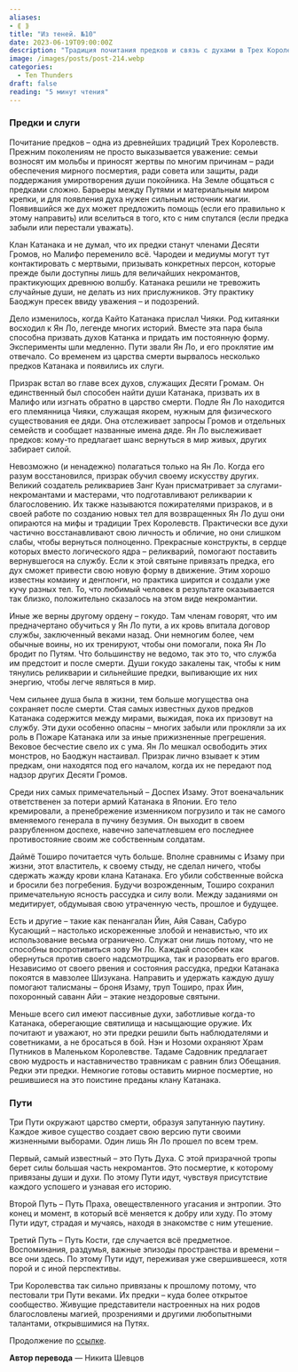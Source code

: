 ```yaml
---
aliases: 
- ⟪ ⟫
title: "Из теней. №10"
date: 2023-06-19T09:00:00Z
description: "Традиция почитания предков и связь с духами в Трех Королевствах. Клан Катанака и контакт с предками через магию мира Малифо. Эксперименты с призывом духов и появление слуг предков."
image: /images/posts/post-214.webp
categories: 
  - Ten Thunders
draft: false
reading: "5 минут чтения"
---
```


### Предки и слуги

Почитание предков – одна из древнейших традиций Трех Королевств. Прежним поколениям не просто выказывается уважение: семьи возносят им мольбы и приносят жертвы по многим причинам – ради обеспечения мирного посмертия, ради совета или защиты, ради поддержания умиротворения души покойника. На Земле общаться с предками сложно. Барьеры между Путями и материальным миром крепки, и для появления духа нужен сильным источник магии. Появившийся же дух может предложить помощь (если его правильно к этому направить) или вселиться в того, кто с ним спутался (если предка забыли или перестали уважать).

Клан Катанака и не думал, что их предки станут членами Десяти Громов, но Малифо переменило всё. Чародеи и медиумы могут тут контактировать с мертвыми, призывать конкретных персон, которые прежде были доступны лишь для величайших некромантов, практикующих древнюю волшбу. Катанака решили не тревожить случайные души, не делать из них прислужников. Эту практику Баоджун пресек ввиду уважения – и подозрений.

Дело изменилось, когда Кайто Катанака прислал Чияки. Род китаянки восходил к Ян Ло, легенде многих историй. Вместе эта пара была способна призвать духов Катанка и придать им постоянную форму. Эксперименты шли медленно. Пути звали Ян Ло, и его проклятие им отвечало. Со временем из царства смерти вырвалось несколько предков Катанака и появились их слуги.

Призрак встал во главе всех духов, служащих Десяти Громам. Он единственный был способен найти души Катанака, призвать их в Малифо или изгнать обратно в царство смерти. Подле Ян Ло находится его племянница Чияки, служащая якорем, нужным для физического существования ее дяди. Она отслеживает запросы Громов и отдельных семейств и сообщает названные имена дяде. Ян Ло выслеживает предков: кому-то предлагает шанс вернуться в мир живых, других забирает силой.

Невозможно (и ненадежно) полагаться только на Ян Ло. Когда его разум восстановился, призрак обучил своему искусству других. Великий создатель реликвариев Занг Куан присматривает за слугами-некромантами и мастерами, что подготавливают реликварии к благословению. Их также называются пожирателями призраков, и в своей работе по созданию новых тел для возвращенных Ян Ло душ они опираются на мифы и традиции Трех Королевств. Практически все духи частично восстанавливают свою личность и обличие, но они слишком слабы, чтобы вернуться полноценно. Прекрасные конструкты, в сердце которых вместо логического ядра – реликварий, помогают поставить вернувшегося на службу. Если к этой святыне привязать предка, его дух сможет привести свою новую форму в движение. Этим хорошо известны комаину и денглонги, но практика ширится и создали уже кучу разных тел. То, что любимый человек в результате оказывается так близко, положительно сказалось на этом виде некромантии.

Иные же верны другому ордену – гокудо. Там членам говорят, что им предначертано обучиться у Ян Ло пути, а их кровь впитала договор службы, заключенный веками назад. Они немногим более, чем обычные воины, но их тренируют, чтобы они помогали, пока Ян Ло бродит по Путям. Что большинству не ведомо, так это то, что служба им предстоит и после смерти. Души гокудо закалены так, чтобы к ним тянулись реликварии и сильнейшие предки, выпивающие их них энергию, чтобы легче являться в мир.

Чем сильнее душа была в жизни, тем больше могущества она сохраняет после смерти. Стая самых известных духов предков Катанака содержится между мирами, выжидая, пока их призовут на службу. Эти духи особенно опасны – многих забыли или прокляли за их роль в Пожаре Катанака или за иные прижизненные прегрешения. Вековое бесчестие свело их с ума. Ян Ло мешкал освободить этих монстров, но Баоджун настаивал. Призрак лично взывает к этим предкам, они находятся под его началом, когда их не передают под надзор других Десяти Громов.

Среди них самых примечательный – Доспех Изаму. Этот военачальник ответственен за потери армий Катанака в Японии. Его тело кремировали, а пренебрежение изменником погрузило и так не самого вменяемого генерала в пучину безумия. Он выходит в своем разрубленном доспехе, навечно запечатлевшем его последнее противостояние своим же собственным солдатам.

Даймё Тоширо почитается чуть больше. Вполне сравнимы с Изаму при жизни, этот властитель, к своему стыду, не сделал ничего, чтобы сдержать жажду крови клана Катанака. Его убили собственные войска и бросили без погребения. Будучи возрожденным, Тоширо сохранил примечательную ясность рассудка и силу воли. Между заданиями он медитирует, обдумывая свою утраченную честь, прошлое и будущее.

Есть и другие – такие как пенангалан Йин, Айя Саван, Сабуро Кусающий – настолько искореженные злобой и ненавистью, что их использование весьма ограничено. Служат они лишь потому, что не способны воспротивиться зову Ян Ло. Каждый способен как обернуться против своего надсмотрщика, так и разорвать его врагов. Независимо от своего рвения и состояния рассудка, предки Катанака покоятся в мавзолее Шизукана. Направить и удержать каждую душу помогают талисманы – броня Изаму, труп Тоширо, прах Йин, похоронный саванн Айи – этакие нездоровые святыни.

Меньше всего сил имеют пассивные духи, заботливые когда-то Катанака, оберегающие святилища и насыщающие оружие. Их почитают и уважают, но эти предки решили быть наблюдателями и советниками, а не бросаться в бой. Нэн и Нозоми охраняют Храм Путников в Маленьком Королевстве. Тадаме Садовник предлагает свою мудрость и наставничество травникам с равнин близ Обещания. Редки эти предки. Немногие готовы оставить мирное посмертие, но решившиеся на это поистине преданы клану Катанака.

### Пути

Три Пути окружают царство смерти, образуя запутанную паутину. Каждое живое существо создает свою версию пути своими жизненными выборами. Один лишь Ян Ло прошел по всем трем.

Первый, самый известный – это Путь Духа. С этой призрачной тропы берет силы большая часть некромантов. Это посмертие, к которому привязаны души и духи. По этому Пути идут, чувствуя присутствие каждого успошего и узнавая его историю.

Второй Путь – Путь Праха, овеществленного угасания и энтропии. Это конец и момент, в который всё меняется к добру или худу. По этому Пути идут, страдая и мучаясь, находя в знакомстве с ним утешение.

Третий Путь – Путь Кости, где случается всё предметное. Воспоминания, раздумья, важные эпизоды пространства и времени – все они здесь. По этому Пути идут, переживая уже свершившееся, хотя порой и с иной перспективы.

Три Королевства так сильно привязаны к прошлому потому, что пестовали три Пути веками. Их предки – куда более открытое сообщество. Живущие представители настроенных на них родов благословлены магией, прозрениями и другими любопытными талантами, открывшимися на Путях.

Продолжение по [ссылке](http://malifaux.vercel.app/posts/post-215).

**Автор перевода** — Никита Шевцов